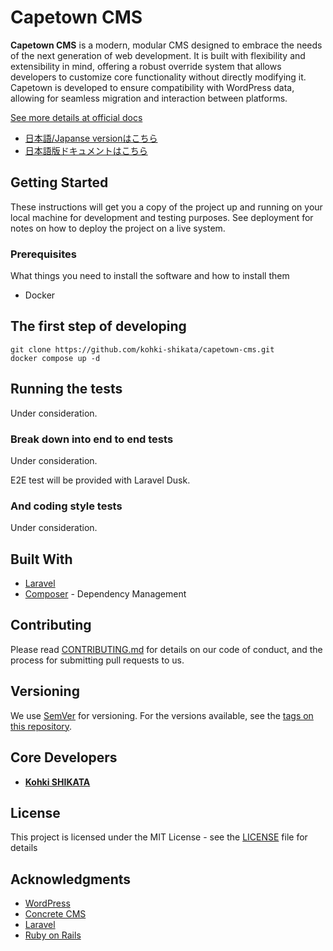 # Capetown CMS

**Capetown CMS** is a modern, modular CMS designed to embrace the needs of the next generation of web development. It is built with flexibility and extensibility in mind, offering a robust override system that allows developers to customize core functionality without directly modifying it. Capetown is developed to ensure compatibility with WordPress data, allowing for seamless migration and interaction between platforms.

[See more details at official docs](./docs/en/index.md)

- [日本語/Japanse versionはこちら](./README-ja.md)
- [日本語版ドキュメントはこちら](./docs/ja/index.md)

## Getting Started

These instructions will get you a copy of the project up and running on your local machine for development and testing purposes. See deployment for notes on how to deploy the project on a live system.

### Prerequisites

What things you need to install the software and how to install them

- Docker

## The first step of developing

```shell
git clone https://github.com/kohki-shikata/capetown-cms.git
docker compose up -d
```

## Running the tests

Under consideration.

### Break down into end to end tests

Under consideration.

E2E test will be provided with Laravel Dusk.

### And coding style tests

Under consideration.

## Built With

* [Laravel](https://laravel.com/)
* [Composer](https://getcomposer.org/) - Dependency Management

## Contributing

Please read [CONTRIBUTING.md](./docs/en/CONTRIBUTING.md) for details on our code of conduct, and the process for submitting pull requests to us.

## Versioning

We use [SemVer](http://semver.org/) for versioning. For the versions available, see the [tags on this repository](https://github.com/kohki-shikata/captown-cms/tags). 

## Core Developers

* **[Kohki SHIKATA](https://github.com/kohki-shikata)** 

## License

This project is licensed under the MIT License - see the [LICENSE](./LICENSE) file for details

## Acknowledgments

* [WordPress](https://wordpress.org/)
* [Concrete CMS](https://www.concretecms.org/)
* [Laravel](https://laravel.com/)
* [Ruby on Rails](https://rubyonrails.org/)
